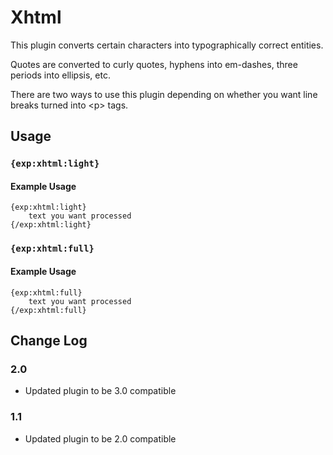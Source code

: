 # Xhtml

This plugin converts certain characters into typographically correct entities.

Quotes are converted to curly quotes, hyphens into em-dashes, three periods into ellipsis, etc.

There are two ways to use this plugin depending on whether you want line breaks turned into &lt;p&gt; tags.

## Usage

### `{exp:xhtml:light}`

#### Example Usage

```
{exp:xhtml:light}
	text you want processed
{/exp:xhtml:light}
```

### `{exp:xhtml:full}`

#### Example Usage

```
{exp:xhtml:full}
	text you want processed
{/exp:xhtml:full}
```

## Change Log

### 2.0

- Updated plugin to be 3.0 compatible

### 1.1

- Updated plugin to be 2.0 compatible
